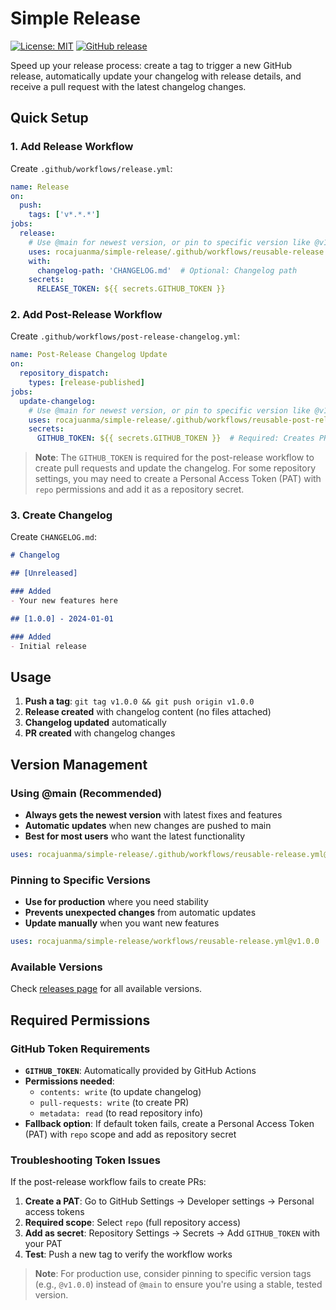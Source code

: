 # Simple Release

[![License: MIT](https://img.shields.io/badge/License-MIT-yellow.svg)](https://opensource.org/licenses/MIT)
[![GitHub release](https://img.shields.io/github/release/rocajuanma/simple-release.svg)](https://github.com/rocajuanma/simple-release/releases)

Speed up your release process: create a tag to trigger a new GitHub release, automatically update your changelog with release details, and receive a pull request with the latest changelog changes.

## Quick Setup

### 1. Add Release Workflow

Create `.github/workflows/release.yml`:

```yaml
name: Release
on:
  push:
    tags: ['v*.*.*']
jobs:
  release:
    # Use @main for newest version, or pin to specific version like @v1.0.0
    uses: rocajuanma/simple-release/.github/workflows/reusable-release.yml@main
    with:
      changelog-path: 'CHANGELOG.md'  # Optional: Changelog path
    secrets:
      RELEASE_TOKEN: ${{ secrets.GITHUB_TOKEN }}
```

### 2. Add Post-Release Workflow

Create `.github/workflows/post-release-changelog.yml`:

```yaml
name: Post-Release Changelog Update
on:
  repository_dispatch:
    types: [release-published]
jobs:
  update-changelog:
    # Use @main for newest version, or pin to specific version like @v1.0.0
    uses: rocajuanma/simple-release/.github/workflows/reusable-post-release-changelog.yml@main
    secrets:
      GITHUB_TOKEN: ${{ secrets.GITHUB_TOKEN }}  # Required: Creates PR and updates changelog
```

> **Note**: The `GITHUB_TOKEN` is required for the post-release workflow to create pull requests and update the changelog. For some repository settings, you may need to create a Personal Access Token (PAT) with `repo` permissions and add it as a repository secret.

### 3. Create Changelog

Create `CHANGELOG.md`:

```markdown
# Changelog

## [Unreleased]

### Added
- Your new features here

## [1.0.0] - 2024-01-01

### Added
- Initial release
```

## Usage

1. **Push a tag**: `git tag v1.0.0 && git push origin v1.0.0`
2. **Release created** with changelog content (no files attached)
3. **Changelog updated** automatically
4. **PR created** with changelog changes

## Version Management

### Using @main (Recommended)
- **Always gets the newest version** with latest fixes and features
- **Automatic updates** when new changes are pushed to main
- **Best for most users** who want the latest functionality

```yaml
uses: rocajuanma/simple-release/.github/workflows/reusable-release.yml@main
```

### Pinning to Specific Versions
- **Use for production** where you need stability
- **Prevents unexpected changes** from automatic updates
- **Update manually** when you want new features

```yaml
uses: rocajuanma/simple-release/workflows/reusable-release.yml@v1.0.0
```

### Available Versions
Check [releases page](https://github.com/rocajuanma/simple-release/releases) for all available versions.

## Required Permissions

### GitHub Token Requirements
- **`GITHUB_TOKEN`**: Automatically provided by GitHub Actions
- **Permissions needed**: 
  - `contents: write` (to update changelog)
  - `pull-requests: write` (to create PR)
  - `metadata: read` (to read repository info)
- **Fallback option**: If default token fails, create a Personal Access Token (PAT) with `repo` scope and add as repository secret

### Troubleshooting Token Issues
If the post-release workflow fails to create PRs:
1. **Create a PAT**: Go to GitHub Settings → Developer settings → Personal access tokens
2. **Required scope**: Select `repo` (full repository access)
3. **Add as secret**: Repository Settings → Secrets → Add `GITHUB_TOKEN` with your PAT
4. **Test**: Push a new tag to verify the workflow works

> **Note**: For production use, consider pinning to specific version tags (e.g., `@v1.0.0`) instead of `@main` to ensure you're using a stable, tested version.

